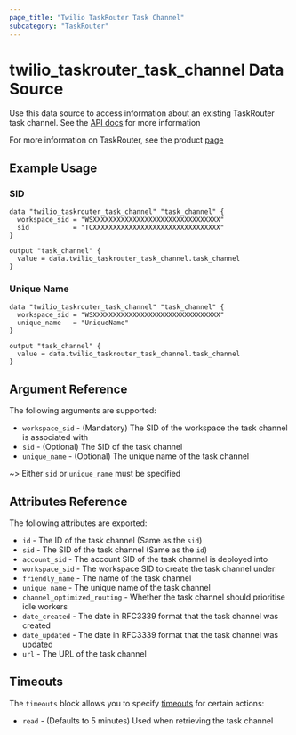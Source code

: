 ```yaml
---
page_title: "Twilio TaskRouter Task Channel"
subcategory: "TaskRouter"
---
```


# twilio_taskrouter_task_channel Data Source

Use this data source to access information about an existing TaskRouter task channel. See the [API docs](https://www.twilio.com/docs/taskrouter/api/task-channel) for more information

For more information on TaskRouter, see the product [page](https://www.twilio.com/taskrouter)

## Example Usage

### SID

```hcl
data "twilio_taskrouter_task_channel" "task_channel" {
  workspace_sid = "WSXXXXXXXXXXXXXXXXXXXXXXXXXXXXXXXX"
  sid           = "TCXXXXXXXXXXXXXXXXXXXXXXXXXXXXXXXX"
}

output "task_channel" {
  value = data.twilio_taskrouter_task_channel.task_channel
}
```

### Unique Name

```hcl
data "twilio_taskrouter_task_channel" "task_channel" {
  workspace_sid = "WSXXXXXXXXXXXXXXXXXXXXXXXXXXXXXXXX"
  unique_name   = "UniqueName"
}

output "task_channel" {
  value = data.twilio_taskrouter_task_channel.task_channel
}
```

## Argument Reference

The following arguments are supported:

- `workspace_sid` - (Mandatory) The SID of the workspace the task channel is associated with
- `sid` - (Optional) The SID of the task channel
- `unique_name` - (Optional) The unique name of the task channel

~> Either `sid` or `unique_name` must be specified

## Attributes Reference

The following attributes are exported:

- `id` - The ID of the task channel (Same as the `sid`)
- `sid` - The SID of the task channel (Same as the `id`)
- `account_sid` - The account SID of the task channel is deployed into
- `workspace_sid` - The workspace SID to create the task channel under
- `friendly_name` - The name of the task channel
- `unique_name` - The unique name of the task channel
- `channel_optimized_routing` - Whether the task channel should prioritise idle workers
- `date_created` - The date in RFC3339 format that the task channel was created
- `date_updated` - The date in RFC3339 format that the task channel was updated
- `url` - The URL of the task channel

## Timeouts

The `timeouts` block allows you to specify [timeouts](https://www.terraform.io/docs/configuration/resources.html#timeouts) for certain actions:

- `read` - (Defaults to 5 minutes) Used when retrieving the task channel
